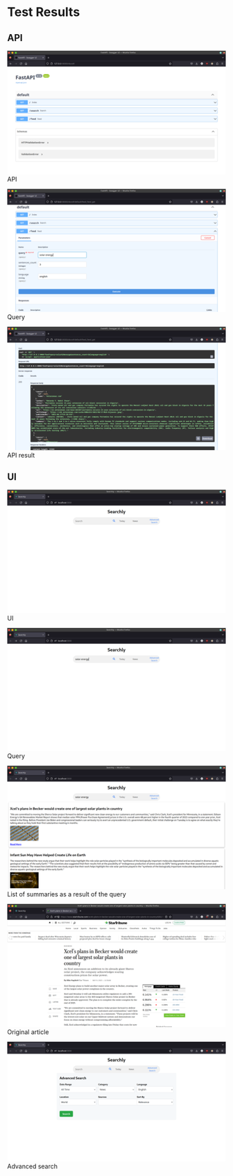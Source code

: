 # Test Results

## API

![API test result](./images/search1.png "API test result")
API

![API test result](./images/search2.png "API test result")
Query

![API test result](./images/search3.png "API test result")
API result

## UI

![UI test result](./images/mini1.png "UI test result")
UI

![UI test result](./images/mini2.png "UI test result")
Query

![UI test result](./images/mini3.png "UI test result")
List of summaries as a result of the query

![UI test result](./images/mini4.png "UI test result")
Original article

![UI test result](./images/advanced.png "UI test result")
Advanced search
